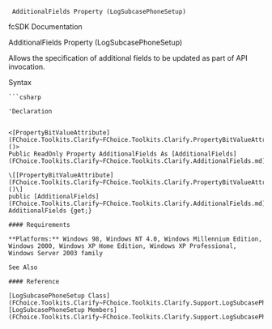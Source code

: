 ﻿     AdditionalFields Property (LogSubcasePhoneSetup)                                                   

fcSDK Documentation

AdditionalFields Property (LogSubcasePhoneSetup)

Allows the specification of additional fields to be updated as part of API invocation.

Syntax

```vbnet
```csharp

'Declaration
 

<[PropertyBitValueAttribute](FChoice.Toolkits.Clarify~FChoice.Toolkits.Clarify.PropertyBitValueAttribute.md)()>
Public ReadOnly Property AdditionalFields As [AdditionalFields](FChoice.Toolkits.Clarify~FChoice.Toolkits.Clarify.AdditionalFields.md)

\[[PropertyBitValueAttribute](FChoice.Toolkits.Clarify~FChoice.Toolkits.Clarify.PropertyBitValueAttribute.md)()\]
public [AdditionalFields](FChoice.Toolkits.Clarify~FChoice.Toolkits.Clarify.AdditionalFields.md) AdditionalFields {get;}

#### Requirements

**Platforms:** Windows 98, Windows NT 4.0, Windows Millennium Edition, Windows 2000, Windows XP Home Edition, Windows XP Professional, Windows Server 2003 family

See Also

#### Reference

[LogSubcasePhoneSetup Class](FChoice.Toolkits.Clarify~FChoice.Toolkits.Clarify.Support.LogSubcasePhoneSetup.md)  
[LogSubcasePhoneSetup Members](FChoice.Toolkits.Clarify~FChoice.Toolkits.Clarify.Support.LogSubcasePhoneSetup_members.md)